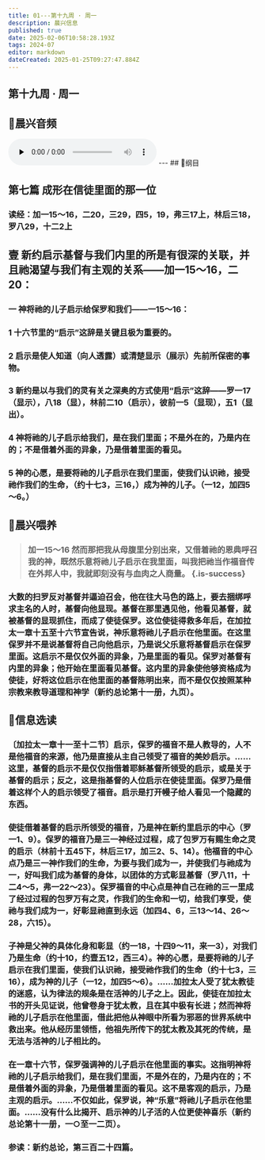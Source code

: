 ```yaml
---
title: 01---第十九周 · 周一
description: 晨兴信息
published: true
date: 2025-02-06T10:58:28.193Z
tags: 2024-07
editor: markdown
dateCreated: 2025-01-25T09:27:47.884Z
---
```


## 第十九周 · 周一

## 🎵晨兴音频
<audio id="audio" controls="" preload="none">
      <source id="mp3" src="/2024-07/week19/week19day1.mp3">
</audio>
---
## 📖纲目

## 第七篇    成形在信徒里面的那一位

### 读经：加一15～16，二20，三29，四5，19，弗三17上，林后三18，罗八29，十二2上

## 壹	新约启示基督与我们内里的所是有很深的关联，并且祂渴望与我们有主观的关系——加一15～16，二20：

### 一	神将祂的儿子启示给保罗和我们——一15～16：

### 1	十六节里的“启示”这辞是关键且极为重要的。

### 2	启示是使人知道（向人透露）或清楚显示（展示）先前所保密的事物。

### 3	新约是以与我们的灵有关之深奥的方式使用“启示”这辞——罗一17（显示），八18（显），林前二10（启示），彼前一5（显现），五1（显出）。

### 4	神将祂的儿子启示给我们，是在我们里面；不是外在的，乃是内在的；不是借着外面的异象，乃是借着里面的看见。

### 5	神的心愿，是要将祂的儿子启示在我们里面，使我们认识祂，接受祂作我们的生命，（约十七3，三16，）成为神的儿子。（一12，加四5～6。）

## 📖晨兴喂养

>### **加一15～16**    **然而那把我从母腹里分别出来，又借着祂的恩典呼召我的神，既然乐意将祂儿子启示在我里面，叫我把祂当作福音传在外邦人中，我就即刻没有与血肉之人商量。** {.is-success}

### 大数的扫罗反对基督并逼迫召会，他在往大马色的路上，要去捆绑呼求主名的人时，基督向他显现。基督在那里遇见他，他看见基督，就被基督的显现抓住，而成了使徒保罗。这位使徒得救多年后，在加拉太一章十五至十六节宣告说，神乐意将祂儿子启示在他里面。在这里保罗并不是说基督将自己向他启示，乃是说父乐意将基督启示在保罗里面。这启示不是仅仅外面的异象，乃是里面的看见。保罗对基督有内里的异象；他开始在里面看见基督。这内里的异象使他够资格成为使徒，好将这位启示在他里面的基督陈明出来，而不是仅仅按照某种宗教来教导道理和神学（新约总论第十一册，九页）。

## 📖信息选读

### 〔加拉太一章十一至十二节〕启示，保罗的福音不是人教导的，人不是他福音的来源，他乃是直接从主自己领受了福音的美妙启示。……这里，基督的启示不是仅仅指借着耶稣基督所领受的启示，或是关于基督的启示；反之，这是指基督的人位启示在使徒里面。保罗乃是借着这样个人的启示领受了福音。启示是打开幔子给人看见一个隐藏的东西。

### 使徒借着基督的启示所领受的福音，乃是神在新约里启示的中心（罗一1、9）。保罗的福音乃是三一神经过过程，成了包罗万有赐生命之灵的启示（林前十五45下，林后三17，加三2、5、14）。他福音的中心点乃是三一神作我们的生命，为要与我们成为一，并使我们与祂成为一，好叫我们成为基督的身体，以团体的方式彰显基督（罗八11，十二4～5，弗一22～23）。保罗福音的中心点是神自己在祂的三一里成了经过过程的包罗万有之灵，作我们的生命和一切，给我们享受，使祂与我们成为一，好彰显祂直到永远（加四4、6，三13～14、26～28，六15）。

### 子神是父神的具体化身和彰显（约一18，十四9～11，来一3），对我们乃是生命（约十10，约壹五12，西三4）。神的心愿，是要将祂的儿子启示在我们里面，使我们认识祂，接受祂作我们的生命（约十七3，三16），成为神的儿子（一12，加四5～6）。……加拉太人受了犹太教徒的迷惑，认为律法的规条是在活神的儿子之上。因此，使徒在加拉太书的开头见证说，他曾卷身于犹太教，且在其中极有长进；然而神将祂的儿子启示在他里面，借此把他从神眼中所看为邪恶的世界系统中救出来。他从经历里领悟，他祖先所传下的犹太教及其死的传统，是无法与活神的儿子相比的。

### 在一章十六节，保罗强调神的儿子启示在他里面的事实。这指明神将祂的儿子启示给我们，是在我们里面，不是外在的，乃是内在的；不是借着外面的异象，乃是借着里面的看见。这不是客观的启示，乃是主观的启示。……不仅如此，保罗说，神“乐意”将祂儿子启示在他里面。……没有什么比揭开、启示神的儿子活的人位更使神喜乐（新约总论第十一册，一○至一二页）。

### 参读：新约总论，第三百二十四篇。
<!-- Google tag (gtag.js) -->
<script async src="https://www.googletagmanager.com/gtag/js?id=G-1P8709Z16T"></script>
<script>
  window.dataLayer = window.dataLayer || [];
  function gtag(){dataLayer.push(arguments);}
  gtag('js', new Date());

  gtag('config', 'G-1P8709Z16T');
</script>

